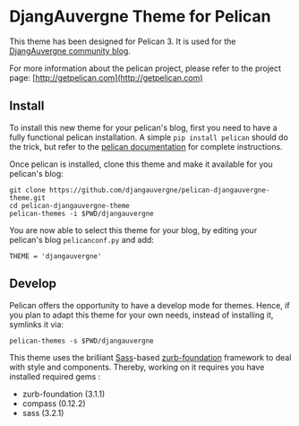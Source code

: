 DjangAuvergne Theme for Pelican
===============================

This theme has been designed for Pelican 3. It is used for the [DjangAuvergne community blog](http://djangauvergne.github.com/djangauvergne-blog/).

For more information about the pelican project, please refer to the project page: [http://getpelican.com](http://getpelican.com)

## Install

To install this new theme for your pelican's blog, first you need to have a fully functional pelican installation. A simple `pip install pelican` should do the trick, but refer to the [pelican documentation](http://docs.getpelican.com/latest/) for complete instructions.

Once pelican is installed, clone this theme and make it available for you pelican's blog:

    git clone https://github.com/djangauvergne/pelican-djangauvergne-theme.git
    cd pelican-djangauvergne-theme
    pelican-themes -i $PWD/djangauvergne

You are now able to select this theme for your blog, by editing your pelican's blog `pelicanconf.py` and add:

    THEME = 'djangauvergne'

## Develop

Pelican offers the opportunity to have a develop mode for themes. Hence, if you plan to adapt this theme for your own needs, instead of installing it, symlinks it via:

    pelican-themes -s $PWD/djangauvergne

This theme uses the brilliant [Sass](http://sass-lang.com/)-based [zurb-foundation](http://foundation.zurb.com/) framework to deal with style and components. Thereby, working on it requires you have installed required gems :

* zurb-foundation (3.1.1)
* compass (0.12.2)
* sass (3.2.1)

